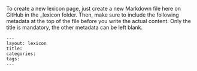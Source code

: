 To create a new lexicon page, just create a new Markdown file here on GitHub in the _lexicon folder. Then, make sure to include the following metadata at the top of the file before you write the actual content. Only the title is mandatory, the other metadata can be left blank.
```
---
layout: lexicon
title:
categories:
tags:
---
```
